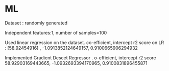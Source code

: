 # ML

<p> Dataset : randomly generated </p>
<p> Independent features:1, number of samples=100</p>
<p>Used linear regression on the dataset. co-efficient, intercept r2 score on LR : [58.92454916] , -1.0913852124649157, 0.9100665906294932 </p>
<p> Implemented Gradient Descet Regressor . o-efficient, intercept r2 score 58.92903169443665, -1.0932693394170965, 0.9100831896455871</p>
